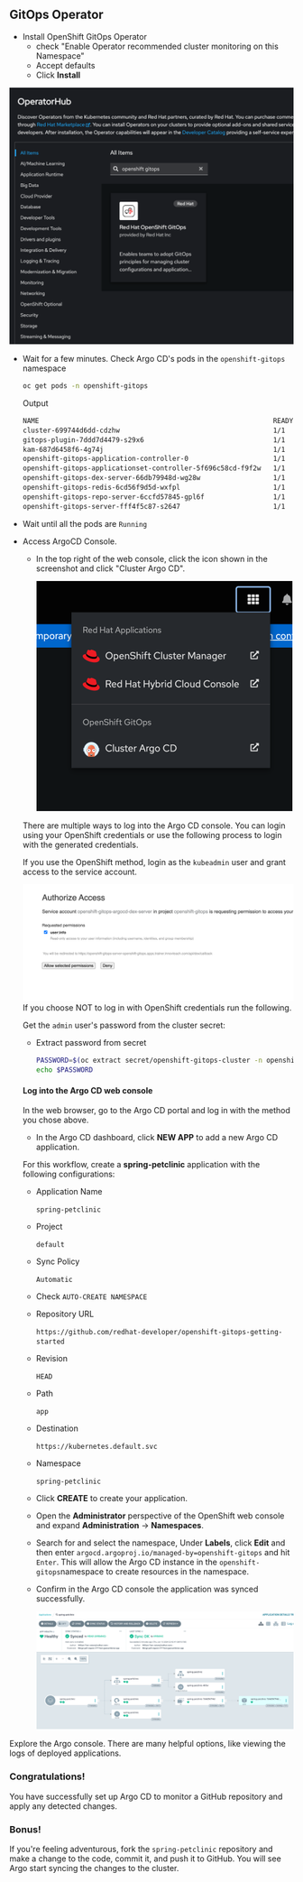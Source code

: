 ## GitOps Operator

- Install OpenShift GitOps Operator	
  - check "Enable Operator recommended cluster monitoring on this Namespace"
  - Accept defaults
  - Click **Install**

<img src="images/image-20240613221345651.png" alt="image-20240613221345651" style="zoom: 50%;" />

- Wait for a few minutes. Check Argo CD's pods in the `openshift-gitops` namespace

  ```bash
  oc get pods -n openshift-gitops
  ```

  Output

  ```bash
  NAME                                                          READY   STATUS    RESTARTS   AGE
  cluster-699744d6dd-cdzhw                                      1/1     Running   0          73s
  gitops-plugin-7ddd7d4479-s29x6                                1/1     Running   0          73s
  kam-687d6458f6-4g74j                                          1/1     Running   0          73s
  openshift-gitops-application-controller-0                     1/1     Running   0          71s
  openshift-gitops-applicationset-controller-5f696c58cd-f9f2w   1/1     Running   0          71s
  openshift-gitops-dex-server-66db79948d-wg28w                  1/1     Running   0          71s
  openshift-gitops-redis-6cd56f9d5d-wxfpl                       1/1     Running   0          71s
  openshift-gitops-repo-server-6ccfd57845-gpl6f                 1/1     Running   0          71s
  openshift-gitops-server-fff4f5c87-s2647                       1/1     Running   0          71s
  ```

- Wait until all the pods are `Running`

  

- Access ArgoCD Console. 

  - In the top right of the web console, click the icon shown in the screenshot and click "Cluster Argo CD".

    <img src="images/image-20240613222141747.png" alt="image-20240613222141747" style="zoom:50%;" />

  There are multiple ways to log into the Argo CD console. You can login using your OpenShift credentials or use the following process to login with the generated credentials. 

  

  If you use the OpenShift method, login as the `kubeadmin` user and grant access to the service account. 

  ![image-20240613222832785](images/image-20240613222832785.png)If you choose NOT to log in with OpenShift credentials run the following. 

  Get the `admin` user's password from the cluster secret:

  - Extract password from secret

    ```bash
    PASSWORD=$(oc extract secret/openshift-gitops-cluster -n openshift-gitops --to=-) 2>/dev/null
    echo $PASSWORD
    ```

  

  #### Log into the Argo CD web console 

  In the web browser, go to the Argo CD portal and log in with the method you chose above. 

  * In the Argo CD dashboard, click **NEW APP** to add a new Argo CD application.

  For this workflow, create a **spring-petclinic** application with the following configurations:

  - Application Name

    `spring-petclinic`

  - Project

    `default`

  - Sync Policy

    `Automatic`

  - Check `AUTO-CREATE NAMESPACE`

  - Repository URL

    `https://github.com/redhat-developer/openshift-gitops-getting-started`

  - Revision

    `HEAD`

  - Path

    `app`

  - Destination

    `https://kubernetes.default.svc`

  - Namespace

    `spring-petclinic`

  - Click **CREATE** to create your application.

  * Open the **Administrator** perspective of the OpenShift web console and expand **Administration** → **Namespaces**.

  * Search for and select the namespace, Under **Labels**, click **Edit** and then enter `argocd.argoproj.io/managed-by=openshift-gitops` and hit `Enter`. This will allow the Argo CD instance in the `openshift-gitops`namespace to create resources in the namespace.

  * Confirm in the Argo CD console the application was synced successfully.

    ![image-20240613234451943](images/image-20240613234451943.png)

Explore the Argo console. There are many helpful options, like viewing the logs of deployed applications. 

### Congratulations! 

You have successfully set up Argo CD to monitor a GitHub repository and apply any detected changes. 



### Bonus! 

If you're feeling adventurous, fork the `spring-petclinic` repository and make a change to the code, commit it, and push it to GitHub. You will see Argo start syncing the changes to the cluster. 
